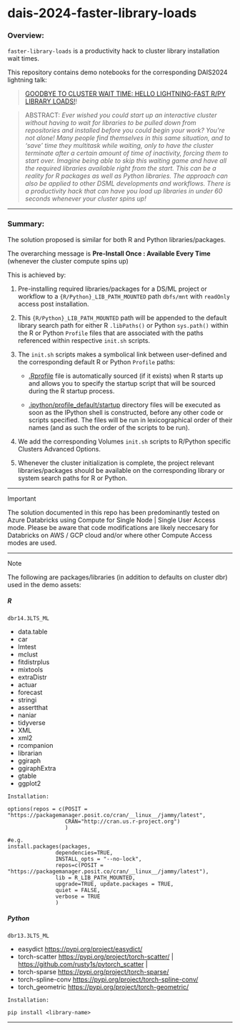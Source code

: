 # dais-2024-faster-library-loads

### Overview: 
`faster-library-loads` is a productivity hack to cluster library installation wait times. 

This repository contains demo notebooks for the corresponding DAIS2024 lightning talk:   
 > [GOODBYE TO CLUSTER WAIT TIME: HELLO LIGHTNING-FAST R/PY LIBRARY LOADS!](https://youtu.be/ajGahfVgkD0?feature=shared)!
 <!--- (https://www.databricks.com/dataaisummit/session/goodbye-cluster-wait-time-hello-lightning-fast-rpy-library-loads) --->

 > ABSTRACT: *Ever wished you could start up an interactive cluster without having to wait for libraries to be pulled down from repositories and installed before you could begin your work? You're not alone! Many people find themselves in this same situation, and to ‘save’ time they multitask while waiting, only to have the cluster terminate after a certain amount of time of inactivity, forcing them to start over. Imagine being able to skip this waiting game and have all the required libraries available right from the start. This can be a reality for R packages as well as Python libraries. The approach can also be applied to other DSML developments and workflows. There is a productivity hack that can have you load up libraries in under 60 seconds whenever your cluster spins up!*

---      

### Summary: 

The solution proposed is similar for both R and Python libraries/packages. 

The overarching message is **Pre-Install Once : Available Every Time** (whenever the cluster compute spins up)   

This is achieved by: 
 1. Pre-installing required libraries/packages for a DS/ML project or workflow to a `{R/Python}_LIB_PATH_MOUNTED` path `dbfs/mnt` with `readOnly` access post installation. 

 2. This `{R/Python}_LIB_PATH_MOUNTED` path will be appended to the default library search path for either R `.libPaths()` or Python `sys.path()` within the R or Python `Profile` files that are associated with the paths referenced within respective `init.sh` scripts.  

 3. The `init.sh` scripts makes a symbolical link between user-defined and the corresponding default R or Python `Profile` paths:
    - [.Rprofile](https://docs.posit.co/ide/user/2023.06.1/ide/guide/environments/r/managing-r.html#rprofile) file is automatically sourced (if it exists) when R starts up and allows you to specify the startup script that will be sourced during the R startup process. 

    - [.ipython/profile_default/startup](https://ipython.readthedocs.io/en/stable/interactive/tutorial.html#startup-files) directory files will be executed as soon as the IPython shell is constructed, before any other code or scripts specified. The files will be run in lexicographical order of their names (and as such the order of the scripts to be run). 

 4. We add the corresponding Volumes `init.sh` scripts to R/Python specific Clusters Advanced Options. 

 5. Whenever the cluster initialization is complete, the project relevant libraries/packages should be available on the corresponding library or system search paths for R or Python. 

------

> [!IMPORTANT]
> The solution documented in this repo has been predominantly tested on Azure Databricks using Compute for Single Node | Single User Access mode.
> Please be aware that code modifications are likely neccesary for Databricks on AWS / GCP cloud and/or where other Compute Access modes are used. 

------     

> [!NOTE] 
> The following are packages/libraries (in addition to defaults on cluster dbr) used in the demo assets:     
  
##### R 
`dbr14.3LTS_ML`
  
  - data.table
  - car
  - lmtest
  - mclust
  - fitdistrplus
  - mixtools
  - extraDistr
  - actuar
  - forecast
  - stringi
  - assertthat
  - naniar
  - tidyverse
  - XML
  - xml2
  - rcompanion
  - librarian 
  - ggiraph
  - ggiraphExtra
  - gtable 
  - ggplot2

   ```
   Installation: 

   options(repos = c(POSIT = "https://packagemanager.posit.co/cran/__linux__/jammy/latest", 
                     CRAN="http://cran.us.r-project.org")
                     )

   #e.g. 
   install.packages(packages, 
                  dependencies=TRUE,
                  INSTALL_opts = "--no-lock", 
                  repos=c(POSIT = "https://packagemanager.posit.co/cran/__linux__/jammy/latest"),                 
                  lib = R_LIB_PATH_MOUNTED,                  
                  upgrade=TRUE, update.packages = TRUE,
                  quiet = FALSE, 
                  verbose = TRUE
                  ) 

   ```

##### Python
`dbr13.3LTS_ML`

- easydict https://pypi.org/project/easydict/
- torch-scatter https://pypi.org/project/torch-scatter/ | https://github.com/rusty1s/pytorch_scatter | 
- torch-sparse https://pypi.org/project/torch-sparse/
- torch-spline-conv https://pypi.org/project/torch-spline-conv/
- torch_geometric https://pypi.org/project/torch-geometric/ 


```
Installation:

pip install <library-name>
``` 


------      



